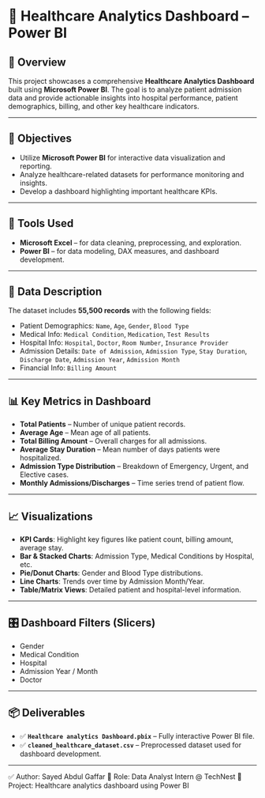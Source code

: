 # 🏥 Healthcare Analytics Dashboard – Power BI

## 📌 Overview

This project showcases a comprehensive **Healthcare Analytics Dashboard** built using **Microsoft Power BI**. The goal is to analyze patient admission data and provide actionable insights into hospital performance, patient demographics, billing, and other key healthcare indicators.

---

## 🎯 Objectives

- Utilize **Microsoft Power BI** for interactive data visualization and reporting.
- Analyze healthcare-related datasets for performance monitoring and insights.
- Develop a dashboard highlighting important healthcare KPIs.

---

## 🧰 Tools Used

- **Microsoft Excel** – for data cleaning, preprocessing, and exploration.
- **Power BI** – for data modeling, DAX measures, and dashboard development.

---

## 📁 Data Description

The dataset includes **55,500 records** with the following fields:

- Patient Demographics: `Name`, `Age`, `Gender`, `Blood Type`
- Medical Info: `Medical Condition`, `Medication`, `Test Results`
- Hospital Info: `Hospital`, `Doctor`, `Room Number`, `Insurance Provider`
- Admission Details: `Date of Admission`, `Admission Type`, `Stay Duration`, `Discharge Date`, `Admission Year`, `Admission Month`
- Financial Info: `Billing Amount`

---

## 📊 Key Metrics in Dashboard

- **Total Patients** – Number of unique patient records.
- **Average Age** – Mean age of all patients.
- **Total Billing Amount** – Overall charges for all admissions.
- **Average Stay Duration** – Mean number of days patients were hospitalized.
- **Admission Type Distribution** – Breakdown of Emergency, Urgent, and Elective cases.
- **Monthly Admissions/Discharges** – Time series trend of patient flow.

---

## 📈 Visualizations

- **KPI Cards**: Highlight key figures like patient count, billing amount, average stay.
- **Bar & Stacked Charts**: Admission Type, Medical Conditions by Hospital, etc.
- **Pie/Donut Charts**: Gender and Blood Type distributions.
- **Line Charts**: Trends over time by Admission Month/Year.
- **Table/Matrix Views**: Detailed patient and hospital-level information.

---

## 🎛️ Dashboard Filters (Slicers)

- Gender
- Medical Condition
- Hospital
- Admission Year / Month
- Doctor

---

## 📦 Deliverables

- ✅ **`Healthcare analytics Dashboard.pbix`** – Fully interactive Power BI file.
- ✅ **`cleaned_healthcare_dataset.csv`** – Preprocessed dataset used for dashboard development.

---
✅ Author: Sayed Abdul Gaffar 🎯 Role: Data Analyst Intern @ TechNest 📅 Project: Healthcare analytics dashboard using Power BI


